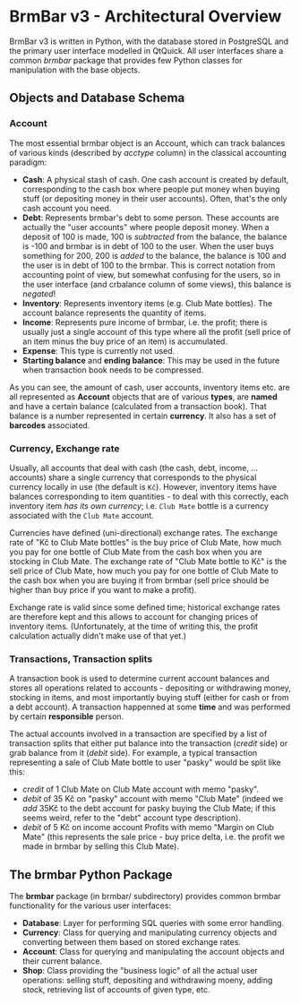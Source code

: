 BrmBar v3 - Architectural Overview
==================================

BrmBar v3 is written in Python, with the database stored in PostgreSQL
and the primary user interface modelled in QtQuick. All user interfaces
share a common *brmbar* package that provides few Python classes for
manipulation with the base objects.

Objects and Database Schema
---------------------------

### Account ###

The most essential brmbar object is an Account, which can track
balances of various kinds (described by *acctype* column) in the
classical accounting paradigm:

* **Cash**: A physical stash of cash. One cash account is created
  by default, corresponding to the cash box where people put money
  when buying stuff (or depositing money in their user accounts).
  Often, that's the only cash account you need.
* **Debt**: Represents brmbar's debt to some person. These accounts
  are actually the "user accounts" where people deposit money. When
  a deposit of 100 is made, 100 is *subtracted* from the balance,
  the balance is -100 and brmbar is in debt of 100 to the user.
  When the user buys something for 200, 200 is *added* to the balance,
  the balance is 100 and the user is in debt of 100 to the brmbar.
  This is correct notation from accounting point of view, but somewhat
  confusing for the users, so in the user interface (and crbalance
  column of some views), this balance is *negated*!
* **Inventory**: Represents inventory items (e.g. Club Mate bottles).
  The account balance represents the quantity of items.
* **Income**: Represents pure income of brmbar, i.e. the profit;
  there is usually just a single account of this type where all the
  profit (sell price of an item minus the buy price of an item)
  is accumulated.
* **Expense**: This type is currently not used.
* **Starting balance** and **ending balance**: This may be used
  in the future when transaction book needs to be compressed.

As you can see, the amount of cash, user accounts, inventory items
etc. are all represented as **Account** objects that are of various
**types**, are **named** and have a certain balance (calculated
from a transaction book). That balance is a number represented
in certain **currency**. It also has a set of **barcodes** associated.

### Currency, Exchange rate ###

Usually, all accounts that deal with cash (the cash, debt, income, ...
accounts) share a single currency that corresponds to the physical
currency locally in use (the default is `Kč`). However, inventory
items have balances corresponding to item quantities - to deal with
this correctly, each inventory item *has its own currency*; i.e.
`Club Mate` bottle is a currency associated with the `Club Mate`
account.

Currencies have defined (uni-directional) exchange rates. The exchange
rate of "Kč to Club Mate bottles" is the buy price of Club Mate, how
much you pay for one bottle of Club Mate from the cash box when you
are stocking in Club Mate. The exchange rate of "Club Mate bottle to Kč"
is the sell price of Club Mate, how much you pay for one bottle of Club
Mate to the cash box when you are buying it from brmbar (sell price
should be higher than buy price if you want to make a profit).

Exchange rate is valid since some defined time; historical exchange
rates are therefore kept and this allows to account for changing prices
of inventory items. (Unfortunately, at the time of writing this, the
profit calculation actually didn't make use of that yet.)

### Transactions, Transaction splits ###

A transaction book is used to determine current account balances and
stores all operations related to accounts - depositing or withdrawing
money, stocking in items, and most importantly buying stuff (either for
cash or from a debt account). A transaction happenned at some **time**
and was performed by certain **responsible** person.

The actual accounts involved in a transaction are specified by a list of
transaction splits that either put balance into the transaction (*credit*
side) or grab balance from it (*debit* side). For example, a typical
transaction representing a sale of Club Mate bottle to user "pasky"
would be split like this:

* *credit* of 1 Club Mate on Club Mate account with memo "pasky".
* *debit* of 35 Kč on "pasky" account with memo "Club Mate"
  (indeed we _add_ 35Kč to the debt account for pasky buying
  the Club Mate; if this seems weird, refer to the "debt" account
  type description).
* *debit* of 5 Kč on income account Profits with memo "Margin
  on Club Mate" (this represents the sale price - buy price delta,
  i.e. the profit we made in brmbar by selling this Club Mate).

The brmbar Python Package
-------------------------

The **brmbar** package (in brmbar/ subdirectory) provides common brmbar
functionality for the various user interfaces:

* **Database**: Layer for performing SQL queries with some error handling.
* **Currency**: Class for querying and manipulating currency objects and
  converting between them based on stored exchange rates.
* **Account**: Class for querying and manipulating the account objects
  and their current balance.
* **Shop**: Class providing the "business logic" of all the actual user
  operations: selling stuff, depositing and withdrawing moeny, adding
  stock, retrieving list of accounts of given type, etc.
